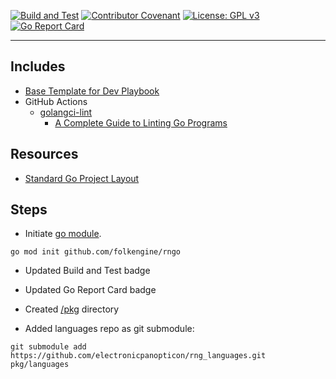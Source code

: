 [![Build and Test](https://github.com/devplaybooks/.baseline/actions/workflows/CI.yml/badge.svg)](https://github.com/folkengine/rngo/blob/main/.github/workflows/CI.yml)
[![Contributor Covenant](https://img.shields.io/badge/Contributor%20Covenant-2.1-4baaaa.svg)](CODE_OF_CONDUCT.md)
[![License: GPL v3](https://img.shields.io/badge/License-GPLv3-blue.svg)](LICENSE)
[![Go Report Card](https://goreportcard.com/badge/github.com/golang-standards/project-layout?style=flat-square)](https://goreportcard.com/report/github.com/folkengine/rngo)

---

## Includes

* [Base Template for Dev Playbook](https://github.com/devplaybooks/.baseline)
* GitHub Actions
  * [golangci-lint](https://github.com/golangci/golangci-lint-action)
    * [A Complete Guide to Linting Go Programs](https://freshman.tech/linting-golang/)

## Resources

* [Standard Go Project Layout](https://github.com/golang-standards/project-layout)

## Steps

* Initiate [go module](https://go.dev/doc/modules/gomod-ref).

```shell
go mod init github.com/folkengine/rngo
```

* Updated Build and Test badge
* Updated Go Report Card badge
* Created [/pkg](https://github.com/golang-standards/project-layout/tree/master/pkg) directory

* Added languages repo as git submodule: 

```shell
git submodule add https://github.com/electronicpanopticon/rng_languages.git pkg/languages
```

